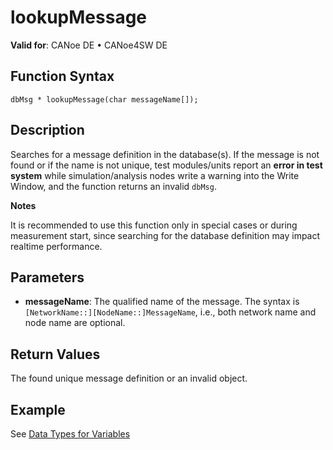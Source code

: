 # lookupMessage

**Valid for**: CANoe DE • CANoe4SW DE

## Function Syntax

```plaintext
dbMsg * lookupMessage(char messageName[]);
```

## Description

Searches for a message definition in the database(s). If the message is not found or if the name is not unique, test modules/units report an **error in test system** while simulation/analysis nodes write a warning into the Write Window, and the function returns an invalid `dbMsg`.

**Notes**

It is recommended to use this function only in special cases or during measurement start, since searching for the database definition may impact realtime performance.

## Parameters

- **messageName**: The qualified name of the message. The syntax is `[NetworkName::][NodeName::]MessageName`, i.e., both network name and node name are optional.

## Return Values

The found unique message definition or an invalid object.

## Example

See [Data Types for Variables](../../../Shared/CAPL/General/DataTypesForVariables.md#Database)
